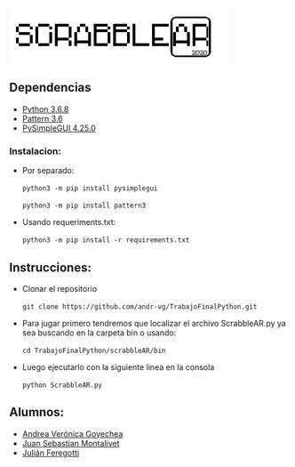 ![Logo](https://github.com/andr-vg/TrabajoFinalPython/blob/master/TrabajoFinalPython/scrabbleAR/lib/media/Logo.png?raw=true)

## Dependencias
-    [Python 3.6.8](https://www.python.org/downloads/)
-    [Pattern 3.6](https://github.com/clips/pattern#installation)
-    [PySimpleGUI 4.25.0](https://github.com/PySimpleGUI)

### Instalacion:
- Por separado:

  `python3 -m pip install pysimplegui`
  

  `python3 -m pip install pattern3`

- Usando requeriments.txt:

  `python3 -m pip install -r requirements.txt`

## Instrucciones:
- Clonar el repositorio

  `git clone https://github.com/andr-vg/TrabajoFinalPython.git`
 
- Para jugar primero tendremos que localizar el archivo ScrabbleAR.py ya sea buscando en la carpeta bin o usando:
  
    `cd TrabajoFinalPython/scrabbleAR/bin`
- Luego ejecutarlo con la siguiente linea en la consola
    
    `python ScrabbleAR.py`
  
  
## Alumnos: 
*  [Andrea Verónica Goyechea](https://github.com/andr-vg)
*  [Juan Sebastian Montalivet](https://github.com/juan4171)
*  [Julián Feregotti](https://github.com/julianfere)
